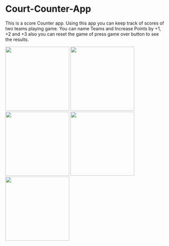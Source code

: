 # Court-Counter-App

This is a score Counter app. Using this app you can keep track of scores of two teams playing game. You can name Teams and Increase Points by +1, +2 and +3 also you can reset
the game of press game over button to see the results.

<img src="./Images/(1).jpg" width=200> <img src="./Images/(2).jpg" width=200> <img src="./Images/(3).jpg" width=200> <img src="./Images/(4).jpg" width=200> <img src="./Images/(5).jpg" width=200>
